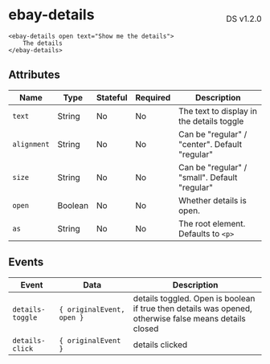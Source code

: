 <h1 style='display: flex; justify-content: space-between; align-items: center;'>
    <span>
        ebay-details
    </span>
    <span style='font-weight: normal; font-size: medium; margin-bottom: -15px;'>
        DS v1.2.0
    </span>
</h1>

```marko
<ebay-details open text="Show me the details">
    The details
</ebay-details>
```

## Attributes

| Name        | Type    | Stateful | Required | Description                                    |
| ----------- | ------- | -------- | -------- | ---------------------------------------------- |
| `text`      | String  | No       | No       | The text to display in the details toggle      |
| `alignment` | String  | No       | No       | Can be "regular" / "center". Default "regular" |
| `size`      | String  | No       | No       | Can be "regular" / "small". Default "regular"  |
| `open`      | Boolean | No       | No       | Whether details is open.                       |
| `as`        | String  | No       | No       | The root element. Defaults to `<p>`            |

## Events

| Event            | Data                      | Description                                                                                            |
| ---------------- | ------------------------- | ------------------------------------------------------------------------------------------------------ |
| `details-toggle` | `{ originalEvent, open }` | details toggled. Open is boolean if true then details was opened, otherwise false means details closed |
| `details-click`  | `{ originalEvent }`       | details clicked                                                                                        |
